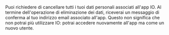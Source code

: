 Puoi richiedere di cancellare tutti i tuoi dati personali associati all'app IO. Al termine dell'operazione di eliminazione dei dati, riceverai un messaggio di conferma al tuo indirizzo email associato all'app.
Questo non significa che non potrai più utilizzare IO: potrai accedere nuovamente all'app ma come un nuovo utente.